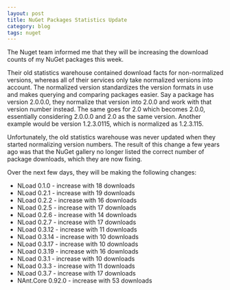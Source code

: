 ```yaml
---
layout: post
title: NuGet Packages Statistics Update
category: blog
tags: nuget
---
```

The Nuget team informed me that they will be increasing the download counts of my NuGet packages this week. 

Their old statistics warehouse contained download facts for non-normalized versions, whereas all of their services only take normalized versions into account. The normalized version standardizes the version formats in use and makes querying and comparing packages easier. Say a package has version 2.0.0.0, they normalize that version into 2.0.0 and work with that version number instead. The same goes for 2.0 which becomes 2.0.0, essentially considering 2.0.0.0 and 2.0 as the same version. Another example would be version 1.2.3.0115, which is normalized as 1.2.3.115.

Unfortunately, the old statistics warehouse was never updated when they started normalizing version numbers. The result of this change a few years ago was that the NuGet gallery no longer listed the correct number of package downloads, which they are now fixing.

Over the next few days, they will be making the following changes:

- NLoad 0.1.0 - increase with 18 downloads
- NLoad 0.2.1 - increase with 19 downloads
- NLoad 0.2.2 - increase with 16 downloads
- NLoad 0.2.5 - increase with 17 downloads
- NLoad 0.2.6 - increase with 14 downloads
- NLoad 0.2.7 - increase with 17 downloads
- NLoad 0.3.12 - increase with 11 downloads
- NLoad 0.3.14 - increase with 10 downloads
- NLoad 0.3.17 - increase with 10 downloads
- NLoad 0.3.19 - increase with 16 downloads
- NLoad 0.3.1 - increase with 10 downloads
- NLoad 0.3.3 - increase with 11 downloads
- NLoad 0.3.7 - increase with 17 downloads
- NAnt.Core 0.92.0 - increase with 53 downloads

